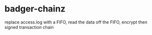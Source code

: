 # badger-chainz
replace access.log with a FIFO, read the data off the FIFO, encrypt then signed transaction chain
